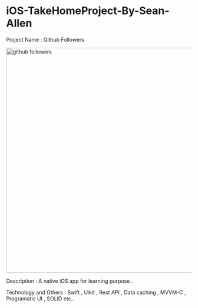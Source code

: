 
# iOS-TakeHomeProject-By-Sean-Allen

Project Name : Github Followers

<img width="612" alt="github followers" src="https://github.com/israkul9/iOS-TakeHomeProject-By-Sean-Allen/assets/42734456/7c8c1684-8664-4dc2-993d-1cf3550d09b6">

Description : A native iOS app for learning purpose . 

Technology and Others : Swift , Uikit , Rest API , Data caching , MVVM-C , Programatic UI ,  SOLID etc..



